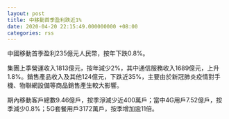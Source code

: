 ```yaml
---
layout: post
title: 中移動首季盈利跌近1%
date: 2020-04-20 22:15:49.000000000 +08:00
categories: rss
---
```


中國移動首季盈利235億元人民幣，按年下跌0.8%。

集團上季營運收入1813億元，按年減少2%，其中通信服務收入1689億元，上升1.8%。銷售產品收入及其他124億元，下跌近35%，主要由於新冠肺炎疫情對手機、物聯網設備等商品銷售產生較大影響。

期內移動客戶總數9.46億戶，按季淨減少近400萬戶；當中4G用戶7.52億戶，按季減少0.8%；5G套餐用戶3172萬戶，按季增加逾11倍。
